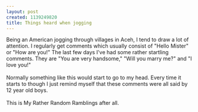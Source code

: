 ```yaml
--- 
layout: post
created: 1139249820
title: Things heard when jogging
---
```

Being an American jogging through villages in Aceh, I tend to draw a lot of attention.  I regularly get comments which usually consist of "Hello Mister" or "How are you!"  The last few days I've had some rather startling comments.  They are "You are very handsome," "Will you marry me?" and "I love you!" <br /><br />Normally something like this would start to go to my head.  Every time it starts to though I just remind myself that these comments were all said by 12 year old boys.<br /><br />This is My Rather Random Ramblings after all.
